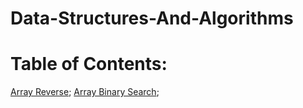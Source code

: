 # Data-Structures-And-Algorithms

# Table of Contents:
[Array Reverse](Challenges/ArrayReverse/Readme.md);
[Array Binary Search](Challenges/BinarySearch/README.md);
